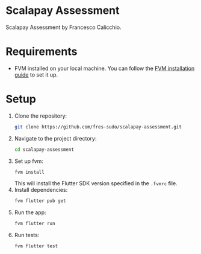 # Scalapay Assessment

Scalapay Assessment by Francesco Calicchio.

# Requirements

- FVM installed on your local machine. You can follow the [FVM installation guide](https://fvm.app/documentation/getting-started/installation) to set it up.

# Setup

1. Clone the repository:
   ```bash
   git clone https://github.com/fres-sudo/scalapay-assessment.git
   ```
2. Navigate to the project directory:
   ```bash
   cd scalapay-assessment
   ```
3. Set up fvm:
   ```bash
   fvm install
   ```
   This will install the Flutter SDK version specified in the `.fvmrc` file.
4. Install dependencies:
   ```bash
   fvm flutter pub get
   ```
5. Run the app:
   ```bash
   fvm flutter run
   ```
6. Run tests:
   ```bash
   fvm flutter test
   ```
